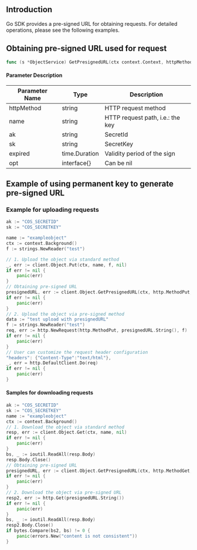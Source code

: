 ## Introduction
Go SDK provides a pre-signed URL for obtaining requests. For detailed operations, please see the following examples.



## Obtaining pre-signed URL used for request 

```go
func (s *ObjectService) GetPresignedURL(ctx context.Context, httpMethod, name, ak, sk string, expired time.Duration, opt interface{}) (*url.URL, error)
```

#### Parameter Description
| Parameter Name | Type | Description |
| ------------------ | ---------------------------- | ------------------------------- |
| httpMethod | string | HTTP request method |
| name | string | HTTP request path, i.e.: the key |
| ak | string | SecretId |
| sk | string | SecretKey |
| expired | time.Duration | Validity period of the sign |
| opt    | interface{} | Can be nil |

## Example of using permanent key to generate pre-signed URL

### Example for uploading requests

[//]: # (.cssg-snippet-get-presign-upload-url)
```go
ak := "COS_SECRETID"
sk := "COS_SECRETKEY"

name := "exampleobject"
ctx := context.Background()
f := strings.NewReader("test")

// 1. Upload the object via standard method
_, err := client.Object.Put(ctx, name, f, nil)
if err != nil {
    panic(err)
}
// Obtaining pre-signed URL
presignedURL, err := client.Object.GetPresignedURL(ctx, http.MethodPut, name, ak, sk, time.Hour, nil)
if err != nil {
    panic(err)
}
// 2. Upload the object via pre-signed method
data := "test upload with presignedURL"
f := strings.NewReader("test")
req, err := http.NewRequest(http.MethodPut, presignedURL.String(), f)
if err != nil {
    panic(err)
}
// User can customize the request header configuration
"headers": {"Content-Type":"text/html"},
_, err = http.DefaultClient.Do(req)
if err != nil {
    panic(err)
}
```

#### Samples for downloading requests

[//]: # (.cssg-snippet-get-presign-download-url)
```go
ak := "COS_SECRETID"
sk := "COS_SECRETKEY"
name := "exampleobject"
ctx := context.Background()
// 1. Download the object via standard method
resp, err := client.Object.Get(ctx, name, nil)
if err != nil {
    panic(err)
}
bs, _ := ioutil.ReadAll(resp.Body)
resp.Body.Close()
// Obtaining pre-signed URL
presignedURL, err := client.Object.GetPresignedURL(ctx, http.MethodGet, name, ak, sk, time.Hour, nil)
if err != nil {
    panic(err)
}
// 2. Download the object via pre-signed URL
resp2, err := http.Get(presignedURL.String())
if err != nil {
    panic(err)
}
bs, _ := ioutil.ReadAll(resp.Body)
resp2.Body.Close()
if bytes.Compare(bs2, bs) != 0 {
    panic(errors.New("content is not consistent"))
}
```
